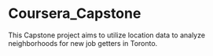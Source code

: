 # Coursera_Capstone
This Capstone project aims to utilize location data to analyze neighborhoods for new job getters in Toronto.
